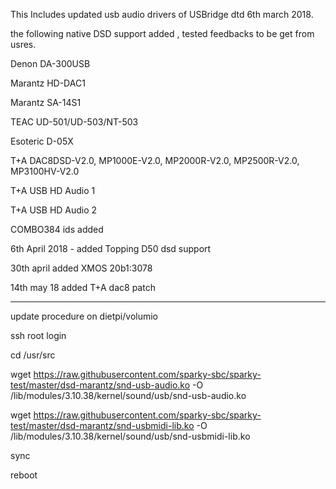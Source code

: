 This Includes updated usb audio drivers of USBridge dtd 6th march 2018.

the following native DSD support added , tested feedbacks to be get from usres.

 Denon DA-300USB
 
 Marantz HD-DAC1
 
 Marantz SA-14S1 

 TEAC UD-501/UD-503/NT-503
 
 Esoteric D-05X

T+A DAC8DSD-V2.0, MP1000E-V2.0, MP2000R-V2.0, MP2500R-V2.0, MP3100HV-V2.0

T+A USB HD Audio 1

T+A USB HD Audio 2 

COMBO384 ids added 

6th April 2018 - added Topping D50 dsd support

30th april added XMOS 20b1:3078

14th may 18 added T+A dac8 patch
*************************************
update procedure on dietpi/volumio

ssh root login

cd /usr/src

wget https://raw.githubusercontent.com/sparky-sbc/sparky-test/master/dsd-marantz/snd-usb-audio.ko -O /lib/modules/3.10.38/kernel/sound/usb/snd-usb-audio.ko

wget https://raw.githubusercontent.com/sparky-sbc/sparky-test/master/dsd-marantz/snd-usbmidi-lib.ko -O /lib/modules/3.10.38/kernel/sound/usb/snd-usbmidi-lib.ko

sync

reboot




